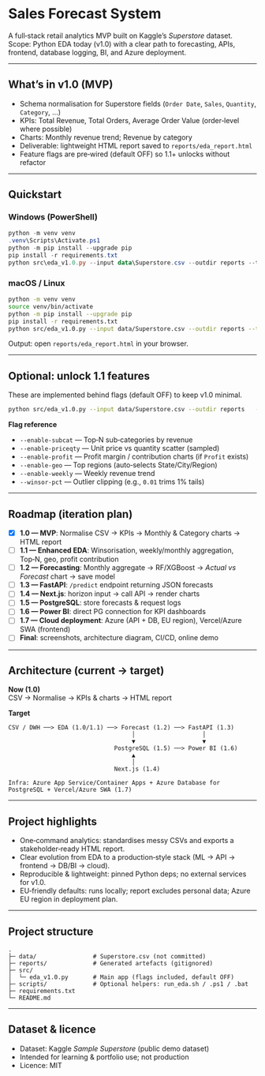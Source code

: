 # Sales Forecast System

A full‑stack retail analytics MVP built on Kaggle’s *Superstore* dataset.  
Scope: Python EDA today (v1.0) with a clear path to forecasting, APIs, frontend, database logging, BI, and Azure deployment.

---

## What’s in v1.0 (MVP)

- Schema normalisation for Superstore fields (`Order Date`, `Sales`, `Quantity`, `Category`, …)
- KPIs: Total Revenue, Total Orders, Average Order Value (order‑level where possible)
- Charts: Monthly revenue trend; Revenue by category
- Deliverable: lightweight HTML report saved to `reports/eda_report.html`
- Feature flags are pre‑wired (default OFF) so 1.1+ unlocks without refactor

---

## Quickstart

### Windows (PowerShell)
```powershell
python -m venv venv
.venv\Scripts\Activate.ps1
python -m pip install --upgrade pip
pip install -r requirements.txt
python src\eda_v1.0.py --input data\Superstore.csv --outdir reports --title "Retail EDA — MVP 1.0"
```

### macOS / Linux
```bash
python -m venv venv
source venv/bin/activate
python -m pip install --upgrade pip
pip install -r requirements.txt
python src/eda_v1.0.py --input data/Superstore.csv --outdir reports --title "Retail EDA — MVP 1.0"
```

Output: open `reports/eda_report.html` in your browser.

---

## Optional: unlock 1.1 features

These are implemented behind flags (default OFF) to keep v1.0 minimal.

```bash
python src/eda_v1.0.py --input data/Superstore.csv --outdir reports   --enable-subcat 1 --enable-priceqty 1 --enable-profit 1   --enable-geo 1 --enable-weekly 1 --winsor-pct 0.01
```

**Flag reference**

- `--enable-subcat` — Top‑N sub‑categories by revenue
- `--enable-priceqty` — Unit price vs quantity scatter (sampled)
- `--enable-profit` — Profit margin / contribution charts (if `Profit` exists)
- `--enable-geo` — Top regions (auto‑selects State/City/Region)
- `--enable-weekly` — Weekly revenue trend
- `--winsor-pct` — Outlier clipping (e.g., `0.01` trims 1% tails)

---

## Roadmap (iteration plan)

- [x] **1.0 — MVP**: Normalise CSV → KPIs → Monthly & Category charts → HTML report
- [ ] **1.1 — Enhanced EDA**: Winsorisation, weekly/monthly aggregation, Top‑N, geo, profit contribution
- [ ] **1.2 — Forecasting**: Monthly aggregate → RF/XGBoost → *Actual vs Forecast* chart → save model
- [ ] **1.3 — FastAPI**: `/predict` endpoint returning JSON forecasts
- [ ] **1.4 — Next.js**: horizon input → call API → render charts
- [ ] **1.5 — PostgreSQL**: store forecasts & request logs
- [ ] **1.6 — Power BI**: direct PG connection for KPI dashboards
- [ ] **1.7 — Cloud deployment**: Azure (API + DB, EU region), Vercel/Azure SWA (frontend)
- [ ] **Final**: screenshots, architecture diagram, CI/CD, online demo

---

## Architecture (current → target)

**Now (1.0)**  
CSV → Normalise → KPIs & charts → HTML report

**Target**  
```text
CSV / DWH ──> EDA (1.0/1.1) ──> Forecast (1.2) ──> FastAPI (1.3)
                                   │                   │
                                   ▼                   ▼
                              PostgreSQL (1.5) ──> Power BI (1.6)
                                   ▲
                                   │
                              Next.js (1.4)

Infra: Azure App Service/Container Apps + Azure Database for PostgreSQL + Vercel/Azure SWA (1.7)
```

---

## Project highlights

- One‑command analytics: standardises messy CSVs and exports a stakeholder‑ready HTML report.
- Clear evolution from EDA to a production‑style stack (ML → API → frontend → DB/BI → cloud).
- Reproducible & lightweight: pinned Python deps; no external services for v1.0.
- EU‑friendly defaults: runs locally; report excludes personal data; Azure EU region in deployment plan.

---

## Project structure

```text
.
├─ data/                # Superstore.csv (not committed)
├─ reports/             # Generated artefacts (gitignored)
├─ src/
│  └─ eda_v1.0.py       # Main app (flags included, default OFF)
├─ scripts/             # Optional helpers: run_eda.sh / .ps1 / .bat
├─ requirements.txt
└─ README.md
```

---

## Dataset & licence

- Dataset: Kaggle *Sample Superstore* (public demo dataset)
- Intended for learning & portfolio use; not production
- Licence: MIT
